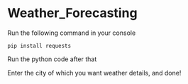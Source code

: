 # Weather_Forecasting

Run the following command in your console

    pip install requests

Run the python code after that

Enter the city of which you want weather details, and done!

